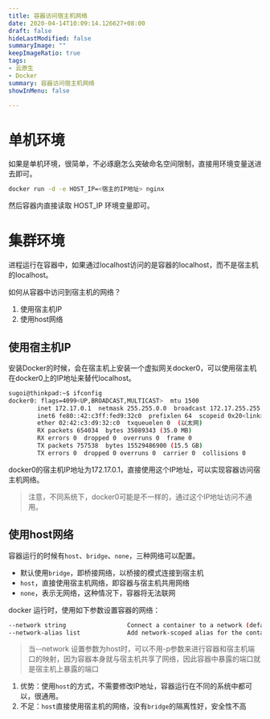 ```yaml
---
title: 容器访问宿主机网络
date: 2020-04-14T10:09:14.126627+08:00
draft: false
hideLastModified: false
summaryImage: ""
keepImageRatio: true
tags:
- 云原生
- Docker
summary: 容器访问宿主机网络
showInMenu: false

---
```


# 单机环境
如果是单机环境，很简单，不必琢磨怎么突破命名空间限制，直接用环境变量送进去即可。
```bash
docker run -d -e HOST_IP=<宿主的IP地址> nginx
```
然后容器内直接读取 HOST_IP 环境变量即可。

# 集群环境
进程运行在容器中，如果通过localhost访问的是容器的localhost，而不是宿主机的localhost。

如何从容器中访问到宿主机的网络？
1. 使用宿主机IP
2. 使用host网络

## 使用宿主机IP
安装Docker的时候，会在宿主机上安装一个虚拟网关docker0，可以使用宿主机在docker0上的IP地址来替代localhost。
``` bash
sugoi@thinkpad:~$ ifconfig
docker0: flags=4099<UP,BROADCAST,MULTICAST>  mtu 1500
        inet 172.17.0.1  netmask 255.255.0.0  broadcast 172.17.255.255
        inet6 fe80::42:c3ff:fed9:32c0  prefixlen 64  scopeid 0x20<link>
        ether 02:42:c3:d9:32:c0  txqueuelen 0  (以太网)
        RX packets 654034  bytes 35089343 (35.0 MB)
        RX errors 0  dropped 0  overruns 0  frame 0
        TX packets 757538  bytes 15529486900 (15.5 GB)
        TX errors 0  dropped 0 overruns 0  carrier 0  collisions 0
```

docker0的宿主机IP地址为172.17.0.1，直接使用这个IP地址，可以实现容器访问宿主机网络。
> 注意，不同系统下，docker0可能是不一样的，通过这个IP地址访问不通用。

## 使用host网络
容器运行的时候有`host`、`bridge`、`none`，三种网络可以配置。
- 默认使用`bridge`，即桥接网络，以桥接的模式连接到宿主机
- `host`，直接使用宿主机网络，即容器与宿主机共用网络
- `none`，表示无网络，这种情况下，容器将无法联网

docker 运行时，使用如下参数设置容器的网络：
```bash
--network string                 Connect a container to a network (default "default")
--network-alias list             Add network-scoped alias for the container
```

> 当--network 设置参数为host时，可以不用-p参数来进行容器和宿主机端口的映射，因为容器本身就与宿主机共享了网络，因此容器中暴露的端口就是宿主机上暴露的端口

1. 优势：使用`host`的方式，不需要修改IP地址，容器运行在不同的系统中都可以，很通用。
2. 不足：`host`直接使用宿主机的网络，没有`bridge`的隔离性好，安全性不高
